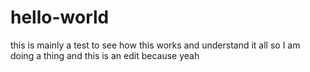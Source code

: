 # hello-world
this is mainly a test to see how this works and understand it all
so I am doing a thing and this is an edit because yeah
